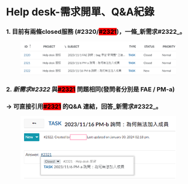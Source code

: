 # Help desk-需求開單、Q\&A紀錄

### 1. 目前有兩條closed服務 (#2320/<mark style="background-color:red;">#2321</mark>)，一條_新需求#2322_。

<figure><img src="../.gitbook/assets/image (7).png" alt=""><figcaption></figcaption></figure>

### 2. _新需求#2322_ 與<mark style="background-color:red;">#2321</mark> 問題相同(發問者分別是 FAE  /  PM-a)

### -> 可直接引用<mark style="background-color:red;">#2321</mark> 的Q\&A 連結，回答_新需求#2322_。

<figure><img src="../.gitbook/assets/image (3) (1) (1) (1).png" alt=""><figcaption></figcaption></figure>
